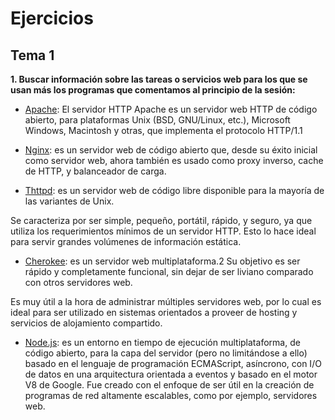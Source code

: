 ﻿<H1>Ejercicios</H1>

<H2>Tema 1</H2>
<b>1. Buscar información sobre las tareas o servicios web para los que se usan más los programas que comentamos al
principio de la sesión:</b>

- <u>Apache</u>: El servidor HTTP Apache es un servidor web HTTP de código abierto, para plataformas Unix (BSD, GNU/Linux, etc.), Microsoft Windows, Macintosh y otras, que implementa el protocolo HTTP/1.1

- <u>Nginx</u>: es un servidor web de código abierto que, desde su éxito inicial como servidor web, ahora también es usado como proxy inverso, cache de HTTP, y balanceador de carga.

- <u>Thttpd</u>: es un servidor web de código libre disponible para la mayoría de las variantes de Unix.

Se caracteriza por ser simple, pequeño, portátil, rápido, y seguro, ya que utiliza los requerimientos mínimos de un servidor HTTP. Esto lo hace ideal para servir grandes volúmenes de información estática.

- <u>Cherokee</u>: es un servidor web multiplataforma.2​ Su objetivo es ser rápido y completamente funcional, sin dejar de ser liviano comparado con otros servidores web.

Es muy útil a la hora de administrar múltiples servidores web, por lo cual es ideal para ser utilizado en sistemas orientados a proveer de hosting y servicios de alojamiento compartido.

- <u>Node.js</u>: es un entorno en tiempo de ejecución multiplataforma, de código abierto, para la capa del servidor (pero no limitándose a ello) basado en el lenguaje de programación ECMAScript, asíncrono, con I/O de datos en una arquitectura orientada a eventos y basado en el motor V8 de Google. Fue creado con el enfoque de ser útil en la creación de programas de red altamente escalables, como por ejemplo, servidores web.


